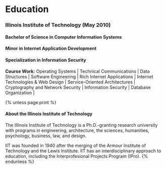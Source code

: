 Education
=========

### Illinois Institute of Technology (May 2010)

#### Bachelor of Science in Computer Information Systems

#### Minor in Internet Application Development

#### Specialization in Information Security

**Course Work:**
Operating Systems              | Technical Communications           |
Data Structures                | Software Engineering               |
Rich Internet Applications     | Internet Technologies & Web Design |
Service-Oriented Architectures | Cryptography and Network Security  |
Information Security           | Database Organization              |

{% unless page.print %}
#### About the Illinois Institute of Technology

The Illinois Institute of Technology is a Ph.D.-granting research university with programs in engineering, architecture, the sciences, humanities, psychology, business, law, and design.

IIT was founded in 1940 after the merging of the Armour Institute of Technology and the Lewis Institute. IIT has an interdisciplinary approach to education, including the Interprofesional Projects Program (IPro).
{% endunless %}